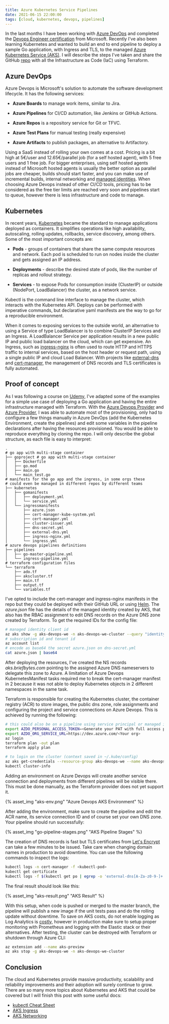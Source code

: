 ```yaml
---
title: Azure Kubernetes Service Pipelines
date: 2021-06-15 22:00:00
tags: [cloud, kubernetes, devops, pipelines]
---
```


In the last months I have been working with [Azure DevOps](https://azure.microsoft.com/en-us/services/devops) and completed the [Devops Engineer certification](https://docs.microsoft.com/en-us/learn/certifications/devops-engineer) from Microsoft. Recently I've also been learning Kubernetes and wanted to build an end to end pipeline to deploy a sample Go application, with Ingress and TLS, to the managed [Azure Kubernetes Service (AKS)](https://azure.microsoft.com/en-us/services/kubernetes-service). I will describe the steps I've taken and share the GitHub [repo](https://github.com/ruial/aks-devops) with all the Infrastructure as Code (IaC) using Terraform.

## Azure DevOps

Azure Devops is Microsoft's solution to automate the software development lifecycle. It has the following services:

- **Azure Boards** to manage work items, similar to Jira.

- **Azure Pipelines** for CI/CD automation, like Jenkins or GitHub Actions.

- **Azure Repos** is a repository service for Git or TFVC.

- **Azure Test Plans** for manual testing (really expensive)

- **Azure Artifacts** to publish packages, an alternative to Artifactory.

Using a SaaS instead of rolling your own comes at a cost. Pricing is a bit high at 5€/user and 12.65€/parallel job (for a self hosted agent), with 5 free users and 1 free job. For bigger enterprises, using self hosted agents instead of Microsoft hosted agents is usually the better option as parallel jobs are cheaper, builds should start faster, and you can make use of incremental builds, internal networking and [managed identities](https://docs.microsoft.com/en-us/azure/active-directory/managed-identities-azure-resources/overview). When choosing Azure Devops instead of other CI/CD tools, pricing has to be considered as the free tier limits are reached very soon and pipelines start to queue, however there is less infrastructure and code to manage.

## Kubernetes

In recent years, [Kubernetes](https://kubernetes.io/docs/concepts/overview/what-is-kubernetes) became the standard to manage applications deployed as containers. It simplifies operations like high availability, autoscaling, rolling updates, rollbacks, service discovery, among others. Some of the most important concepts are:

- **Pods** - groups of containers that share the same compute resources and network. Each pod is scheduled to run on nodes inside the cluster and gets assigned an IP address.

- **Deployments** - describe the desired state of pods, like the number of replicas and rollout strategy.

- **Services** - to expose Pods for consumption inside (ClusterIP) or outside (NodePort, LoadBalancer) the cluster, as a network service.

Kubectl is the command line interface to manage the cluster, which interacts with the Kubernetes API. Deploys can be performed with imperative commands, but declarative yaml manifests are the way to go for a reproducible environment.

When it comes to exposing services to the outside world, an alternative to using a Service of type LoadBalancer is to combine ClusterIP Services and an Ingress. A LoadBalancer Service per application results in a new public IP and public load balancer on the cloud, which can get expensive. An Ingress, such as [ingress-nginx](https://kubernetes.github.io/ingress-nginx/deploy/#azure) is often used to route HTTP and HTTPS traffic to internal services, based on the host header or request path, using a single public IP and cloud Load Balancer. With projects like [external-dns](https://github.com/kubernetes-sigs/external-dns/blob/master/docs/tutorials/azure.md) and [cert-manager](https://cert-manager.io/docs/installation/kubernetes), the management of DNS records and TLS certificates is fully automated.

## Proof of concept

As I was following a course on [Udemy](https://github.com/stacksimplify/azure-aks-kubernetes-masterclass), I've adapted some of the examples for a simple use case of deploying a Go application and having the entire infrastructure managed with Terraform. With the [Azure Devops Provider](https://registry.terraform.io/providers/microsoft/azuredevops/latest/docs) and [Azure Provider](https://registry.terraform.io/providers/hashicorp/azurerm/latest/docs), I was able to automate most of the provisioning, only had to configure a few things manually in Azure DevOps (add the Kubernetes Environment, create the pipelines) and edit some variables in the pipeline declarations after having the resources provisioned. You would be able to reproduce everything by cloning the repo. I will only describe the global structure, as each file is easy to interpret:

```
.
# go app with multi-stage container
├── goproject # go app with multi-stage container
│   ├── Dockerfile
│   ├── go.mod
│   ├── main.go
│   └── main_test.go
# manifests for the go app and the ingress, in some orgs these
# could even be managed in different repos by different teams
├── kubernetes
│   ├── gomanifests
│   │   ├── deployment.yml
│   │   └── service.yml
│   └── ingressmanifests
│       ├── azure.json
│       ├── cert-manager-kube-system.yml
│       ├── cert-manager.yml
│       ├── cluster-issuer.yml
│       ├── dns-secret.yml
│       ├── external-dns.yml
│       ├── ingress-nginx.yml
│       └── ingress.yml
# azure devops pipelines definitions
├── pipelines
│   ├── go-master-pipeline.yml
│   └── ingress-pipeline.yml
# terraform configuration files
└── terraform
    ├── ado.tf
    ├── akscluster.tf
    ├── main.tf
    ├── output.tf
    └── variables.tf
```

I've opted to include the cert-manager and ingress-nginx manifests in the repo but they could be deployed with their GitHub URL or using [Helm](https://helm.sh). The *azure.json* file has the details of the managed identity created by AKS, that also has the RBAC assignment to edit DNS records on the Azure DNS zone created by Terraform. To get the required IDs for the config file:

```sh
# managed identity client id
az aks show -g aks-devops-we -n aks-devops-we-cluster --query "identityProfile.kubeletidentity.clientId"
# subscription id and tenant id
az account list
# encode as base64 the secret azure.json on dns-secret.yml
cat azure.json | base64
```

After deploying the resources, I've created the NS records *aks.briefbytes.com* pointing to the assigned Azure DNS nameservers to delegate this zone to Azure. A limitation of Azure Devops KubernetesManifest tasks required me to break the cert-manager manifest in 2 because it was not able to deploy Kubernetes objects in 2 different namespaces in the same task.

Terraform is responsible for creating the Kubernetes cluster, the container registry (ACR) to store images, the public dns zone, role assignments and configuring the project and service connections on Azure Devops. This is achieved by running the following:

```sh
# this could also be on a pipeline using service principal or managed identity
export AZDO_PERSONAL_ACCESS_TOKEN=<Generate your PAT with full access permissions>
export AZDO_ORG_SERVICE_URL=https://dev.azure.com/<Your org>
az login
terraform plan -out plan
terraform apply plan

# to login on the cluster (context saved in ~/.kube/config)
az aks get-credentials --resource-group aks-devops-we --name aks-devops-we-cluster
kubectl cluster-info
```

Adding an environment on Azure Devops will create another service connection and deployments from different pipelines will be visible there. This must be done manually, as the Terraform provider does not yet support it.

{% asset_img "aks-env.png" "Azure Devops AKS Environment" %}

After adding the environment, make sure to create the pipeline and edit the ACR name, its service connection ID and of course set your own DNS zone. Your pipeline should run successfully:

{% asset_img "go-pipeline-stages.png" "AKS Pipeline Stages" %}

The creation of DNS records is fast but TLS certificates from [Let's Encrypt](https://letsencrypt.org) can take a few minutes to be issued. Take care when changing domain names in production to avoid downtime. You can use the following commands to inspect the logs:

```sh
kubectl logs -n cert-manager -f <kubectl-pod>
kubectl get certificate
kubectl logs -f $(kubectl get po | egrep -o 'external-dns[A-Za-z0-9-]+')
```

The final result should look like this:

{% asset_img "aks-result.png" "AKS Result" %}

With this setup, when code is pushed or merged to the master branch, the pipeline will publish a new image if the unit tests pass and do the rolling update without downtime. To save on AKS costs, do not enable logging as Log Analytics is [costly](https://feedback.azure.com/forums/914020-azure-kubernetes-service-aks/suggestions/38495200-aks-has-a-high-log-analytics-cost-azure-monitor), however in production make sure to setup proper monitoring with Prometheus and logging with the Elastic stack or their alternatives. After testing, the cluster can be destroyed with Terraform or shutdown through Azure CLI:

```sh
az extension add --name aks-preview
az aks stop -g aks-devops-we -n aks-devops-we-cluster
```

## Conclusion

The cloud and Kubernetes provide massive productivity, scalability and reliability improvements and their adoption will surely continue to grow. There are so many more topics about Kubernetes and AKS that could be covered but I will finish this post with some useful docs:

- [kubectl Cheat Sheet](https://kubernetes.io/docs/reference/kubectl/cheatsheet)
- [AKS Ingress](https://docs.microsoft.com/en-us/azure/aks/ingress-tls)
- [AKS Networking](https://docs.microsoft.com/pt-pt/azure/aks/configure-kubenet)
